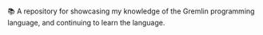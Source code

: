 📚️ A repository for showcasing my knowledge of the Gremlin programming language, and continuing to learn the language.
